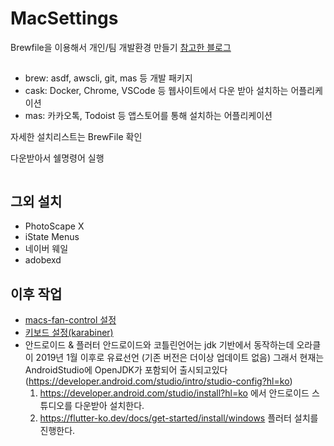 # MacSettings
Brewfile을 이용해서 개인/팀 개발환경 만들기
[참고한 블로그](https://medium.com/plustv/brewfile%EC%9D%84-%EC%9D%B4%EC%9A%A9%ED%95%B4%EC%84%9C-%ED%8C%80-%EA%B0%9C%EB%B0%9C-%ED%99%98%EA%B2%BD-%EB%A7%8C%EB%93%A4%EA%B8%B0-1516cb21f669)

##  
- brew: asdf, awscli, git, mas 등 개발 패키지
- cask: Docker, Chrome, VSCode 등 웹사이트에서 다운 받아 설치하는 어플리케이션
- mas: 카카오톡, Todoist 등 앱스토어를 통해 설치하는 어플리케이션 

자세한 설치리스트는 BrewFile 확인

다운받아서 쉘명령어 실행
```shell

```

## 그외 설치
- PhotoScape X
- iState Menus
- 네이버 웨일
- adobexd

## 이후 작업
- [macs-fan-control 설정](https://github.com/AndrewLee1228/MacSettings/issues/1)
- [키보드 설정(karabiner)]()
- 안드로이드 & 플러터
  안드로이드와 코틀린언어는 jdk 기반에서 동작하는데 오라클이 2019년 1월 이후로 유료선언 (기존 버전은 더이상 업데이트 없음) 그래서 현재는 AndroidStudio에
  OpenJDK가 포함되어 출시되고있다 (https://developer.android.com/studio/intro/studio-config?hl=ko)
  1. https://developer.android.com/studio/install?hl=ko 에서 안드로이드 스튜디오를 다운받아 설치한다.
  2. https://flutter-ko.dev/docs/get-started/install/windows 플러터 설치를 진행한다.
  
